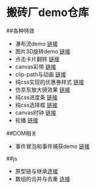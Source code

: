 # 搬砖厂demo仓库

##各种特效

- 瀑布流demo [链接](https://github.com/Himmas/Himmas_demo/tree/gh-pages/waterfall-flow)
- 图片3D旋转demo [链接](https://github.com/Himmas/Himmas_demo/tree/gh-pages/3d-rotate)
- 点击卡片翻转 [链接](https://github.com/Himmas/Himmas_demo/tree/gh-pages/rolling-over)
- canvas彩带 [链接](https://github.com/Himmas/Himmas_demo/tree/gh-pages/colours-bar)
- clip-path与动画 [链接](https://github.com/Himmas/Himmas_demo/tree/gh-pages/clip-path)
- 纯css实现的优惠券样式 [链接](https://github.com/Himmas/Himmas_demo/tree/gh-pages/discount)
- 仿京东放大镜效果 [链接](https://github.com/Himmas/Himmas_demo/tree/gh-pages/magnifying)
- 纯css进度条 [链接](https://github.com/Himmas/Himmas_demo/tree/gh-pages/progress-bar)
- 纯css选择框 [链接](https://github.com/Himmas/Himmas_demo/tree/gh-pages/selectBox)
- canvas时钟 [链接](https://github.com/Himmas/Himmas_demo/tree/gh-pages/particle-clock)
- 轮播 [链接](https://github.com/Himmas/Himmas_demo/tree/gh-pages/slider)

##DOM相关

- 事件冒泡和事件捕获demo [链接](https://github.com/Himmas/Himmas_demo/tree/gh-pages/event-bubbling)

##js
- 原型链与继承[连接](https://github.com/Himmas/Himmas_demo/tree/gh-pages/prototype-chain)
- 数组的合并与去重 [连接](https://github.com/Himmas/Himmas_demo/tree/gh-pages/array-concat)
